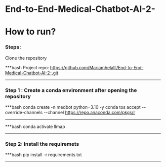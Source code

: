 # End-to-End-Medical-Chatbot-AI-2-


# How to run?
### Steps:

Clone the repository

***bash
Project repo: https://github.com/Mariamhelalll/End-to-End-Medical-Chatbot-AI-2-.git
***

### Step 1 : Create a conda environment after opening the repository

***bash
conda create -n medbot python=3.10 -y
conda tos accept --override-channels --channel https://repo.anaconda.com/pkgs/r
***

***bash
conda activate llmap
***

### Step 2: Install the requiremets
***bash
pip install -r requirements.txt
***


